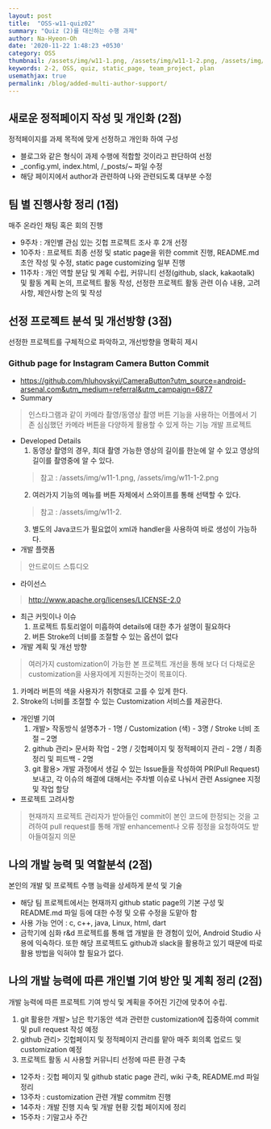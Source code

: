 ```yaml
---
layout: post
title:  "OSS-w11-quiz02"
summary: "Quiz (2)를 대신하는 수행 과제"
author: Na-Hyeon-Oh
date: '2020-11-22 1:48:23 +0530'
category: OSS
thumbnail: /assets/img/w11-1.png, /assets/img/w11-1-2.png, /assets/img/w11-2.gif
keywords: 2-2, OSS, quiz, static_page, team_project, plan
usemathjax: true
permalink: /blog/added-multi-author-support/
---
```


## 새로운 정적페이지 작성 및 개인화 (2점)
정적페이지를 과제 목적에 맞게 선정하고 개인화 하여 구성
- 블로그와 같은 형식이 과제 수행에 적합할 것이라고 판단하여 선정
- _config.yml, index.html, /_posts/~ 파일 수정
- 해당 페이지에서 author과 관련하여 나와 관련되도록 대부분 수정

## 팀 별 진행사항 정리 (1점)
매주 온라인 채팅 혹은 회의 진행
- 9주차 : 개인별 관심 있는 깃헙 프로젝트 조사 후 2개 선정
- 10주차 : 프로젝트 최종 선정 및 static page을 위한 commit 진행, README.md 초안 작성 및 수정, static page customizing 일부 진행
- 11주차 : 개인 역할 분담 및 계획 수립, 커뮤니티 선정(github, slack, kakaotalk) 및 활동 계획 논의, 프로젝트 활동 작성, 선정한 프로젝트 활동 관련 이슈 내용, 고려사항, 제안사항 논의 및 작성

## 선정 프로젝트 분석 및 개선방향 (3점)
선정한 프로젝트를 구체적으로 파악하고, 개선방향을 명확히 제시
### Github page for Instagram Camera Button Commit
- https://github.com/hluhovskyi/CameraButton?utm_source=android-arsenal.com&utm_medium=referral&utm_campaign=6877
- Summary
> 인스타그램과 같이 카메라 촬영/동영상 촬영 버튼 기능을 사용하는 어플에서 기존 심심했던 카메라 버튼을 다양하게 활용할 수 있게 하는 기능 개발 프로젝트
- Developed Details
   1) 동영상 촬영의 경우, 최대 촬영 가능한 영상의 길이를 한눈에 알 수 있고 영상의 길이를 촬영중에 알 수 있다.
   > 참고 : /assets/img/w11-1.png, /assets/img/w11-1-2.png
   2) 여러가지 기능의 메뉴를 버튼 자체에서 스와이프를 통해 선택할 수 있다.
    > 참고 : /assets/img/w11-2.
   3) 별도의 Java코드가 필요없이 xml과 handler을 사용하여 바로 생성이 가능하다.
- 개발 플랫폼
> 안드로이드 스튜디오
- 라이선스
> http://www.apache.org/licenses/LICENSE-2.0
- 최근 커밋이나 이슈
   1) 프로젝트 튜토리얼이 미흡하여 details에 대한 추가 설명이 필요하다
   2) 버튼 Stroke의 너비를 조절할 수 있는 옵션이 없다
- 개발 계획 및 개선 방향
> 여러가지 customization이 가능한 본 프로젝트 개선을 통해 보다 더 다채로운 customization을 사용자에게 지원하는것이 목표이다.
   1) 카메라 버튼의 색을 사용자가 취향대로 고를 수 있게 한다.
   2) Stroke의 너비를 조절할 수 있는 Customization 서비스를 제공한다.
- 개인별 기여
   1) 개발> 작동방식 설명추가 - 1명 / Customization (색) - 3명 / Stroke 너비 조절 – 2명
   2) github 관리> 문서화 작업 - 2명 / 깃헙페이지 및 정적페이지 관리 - 2명 / 최종 정리 및 피드백 - 2명
   3) git 활용> 개발 과정에서 생길 수 있는 Issue들을 작성하여 PR(Pull Request) 보내고, 각 이슈의 해결에 대해서는 주차별 이슈로 나눠서 관련 Assignee 지정 및 작업 할당
- 프로젝트 고려사항
> 현재까지 프로젝트 관리자가 받아들인 commit이 본인 코드에 한정되는 것을 고려하여 pull request를 통해 개발 enhancement나 오류 정정을 요청하여도 받아들여질지 의문

## 나의 개발 능력 및 역할분석 (2점)
본인의 개발 및 프로젝트 수행 능력을 상세하게 분석 및 기술
- 해당 팀 프로젝트에서는 현재까지 github static page의 기본 구성 및 README.md 파일 등에 대한 수정 및 오류 수정을 도맡아 함
- 사용 가능 언어 : c, c++, java, Linux, html, dart
- 금학기에 심화 r&d 프로젝트를 통해 앱 개발을 한 경험이 있어, Android Studio 사용에 익숙하다. 또한 해당 프로젝트도 github과 slack을 활용하고 있기 때문에 따로 활용 방법을 익혀야 할 필요가 없다.


## 나의 개발 능력에 따른 개인별 기여 방안 및 계획 정리 (2점)
개발 능력에 따른 프로젝트 기여 방식 및 계획을 주어진 기간에 맞추어 수립.
1) git 활용한 개발> 남은 학기동안 색과 관련한 customization에 집중하여 commit 및 pull request 작성 예정
2) github 관리> 깃헙페이지 및 정적페이지 관리를 맡아 매주 회의록 업로드 및 customization 예정
3) 프로젝트 활동 시 사용할 커뮤니티 선정에 따른 환경 구축
- 12주차 : 깃헙 페이지 및 github static page 관리, wiki 구축, README.md 파일 정리
- 13주차 : customization 관련 개발 commitm 진행
- 14주차 : 개발 진행 지속 및 개발 현황 깃헙 페이지에 정리
- 15주차 : 기말고사 주간
